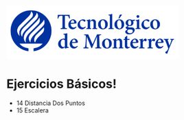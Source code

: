 ![Tec de Monterrey](images/logotecmty.png)
# Ejercicios Básicos!

- 14 Distancia Dos Puntos
- 15 Escalera
